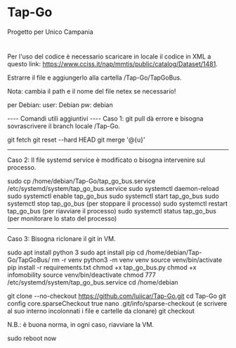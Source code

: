 # Tap-Go
Progetto per Unico Campania
#

Per l'uso del codice è necessario scaricare in locale il codice in XML a questo link: https://www.cciss.it/nap/mmtis/public/catalog/Dataset/1481.

Estrarre il file e aggiungerlo alla cartella /Tap-Go/TapGoBus.

Nota: cambia il path e il nome del file netex se necessario!

per Debian:
user: Debian
pw: debian



---- Comandi utili aggiuntivi ----
Caso 1: git pull dà errore e bisogna sovrascrivere il branch locale /Tap-Go.

git fetch
git reset --hard HEAD
git merge '@{u}'

--------

Caso 2: Il file systemd service è modificato o bisogna intervenire sul processo.

sudo cp /home/debian/Tap-Go/tap_go_bus.service /etc/systemd/system/tap_go_bus.service
sudo systemctl daemon-reload
sudo systemctl enable tap_go_bus
sudo systemctl start tap_go_bus
sudo systemctl stop tap_go_bus (per stoppare il processo)
sudo systemctl restart tap_go_bus (per riavviare il processo)
sudo systemctl status tap_go_bus (per monitorare lo stato del processo)

--------

Caso 3: Bisogna riclonare il git in VM.

sudo apt install python 3
sudo apt install pip
cd /home/debian/Tap-Go/TapGoBus/
rm -r venv
python3 -m venv venv
source venv/bin/activate
pip install -r requirements.txt
chmod +x tap_go_bus.py
chmod +x infomobility
source venv/bin/deactivate
chmod 777 /etc/systemd/system/tap_go_bus.service
cd /home/debian

git clone --no-checkout https://github.com/luiicar/Tap-Go.git
cd Tap-Go
git config core.sparseCheckout true
nano .git/info/sparse-checkout (e scrivere al suo interno incolonnati i file e cartelle da clonare)
git checkout



N.B.: è buona norma, in ogni caso, riavviare la VM.

sudo reboot now